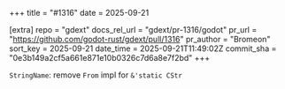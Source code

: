 +++
title = "#1316"
date = 2025-09-21

[extra]
repo = "gdext"
docs_rel_url = "gdext/pr-1316/godot"
pr_url = "https://github.com/godot-rust/gdext/pull/1316"
pr_author = "Bromeon"
sort_key = 2025-09-21
date_time = 2025-09-21T11:49:02Z
commit_sha = "0e3b149a2cf5a661e871e10b0326c7d6a8e7f2bd"
+++

`StringName`: remove `From` impl for `&'static CStr`
